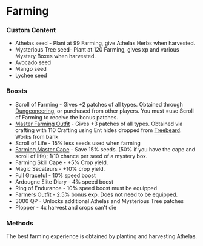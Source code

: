 # Farming

### Custom Content

* Athelas seed - Plant at 99 Farming, give Athelas Herbs when harvested.
* Mysterious Tree seed- Plant at 120 Farming, gives xp and various Mystery Boxes when harvested.
* Avocado seed
* Mango seed
* Lychee seed

### Boosts

* Scroll of Farming - Gives +2 patches of all types. Obtained through [Dungeoneering](dungeoneering-training/dg-rewards.md#buyable-boosts-utility), or purchased from other players. You must =use Scroll of Farming to receive the bonus patches.
* [Master Farming Outfit](../custom-items/equippables.md#master-farmer-outfit) - Gives +3 patches of all types. Obtained via crafting with 110 Crafting using Ent hides dropped from [Treebeard](../bosses/demi-bosses/treebeard.md). Works from bank
* Scroll of Life - 15% less seeds used when farming
* [Farming Master Cape](../custom-items/equippables.md#master-capes) - Save 15% seeds. (50% if you have the cape and scroll of life); 1/10 chance per seed of a mystery box.
* Farming Skill Cape - +5% Crop yield.
* Magic Secateurs - +10% crop yield.
* Full Graceful - 10% speed boost
* Ardougne Elite Diary - 4% speed boost
* Ring of Endurance - 10% speed boost must be equipped
* Farmers Outfit - 2.5% bonus exp. Does not need to be equipped.
* 3000 QP - Unlocks additional Athelas and Mysterious Tree patches
* Plopper - 4x harvest and crops can't die

### Methods

The best farming experience is obtained by planting and harvesting Athelas.&#x20;
